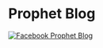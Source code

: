 # Prophet Blog

<a target="_blank" href="https://github-readme-medium-recent-article.vercel.app/medium/@importchris/-2"><img src="https://github-readme-medium-recent-article.vercel.app/medium/@importchris/-2" alt="Facebook Prophet Blog"> 
